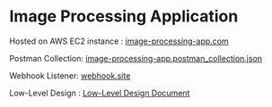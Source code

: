 # Image Processing Application

Hosted on AWS EC2 instance : [image-processing-app.com](http://3.87.238.89:5173/)

Postman Collection: [image-processing-app.postman_collection.json](/image-processing-app.postman_collection.json)

Webhook Listener: [webhook.site](https://webhook.site/#!/view/9efb83dc-3acb-4e22-a45f-40e822aa4fd5/4f9b0aea-82c1-4982-83ce-445160d4dab0/1)

Low-Level Design : [Low-Level Design Document](/LLD-doc.md)